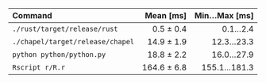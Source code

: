 | Command | Mean [ms] | Min…Max [ms] |
|:---|---:|---:|
| `./rust/target/release/rust` | 0.5 ± 0.4 | 0.1…2.4 |
| `./chapel/target/release/chapel` | 14.9 ± 1.9 | 12.3…23.3 |
| `python python/python.py` | 18.8 ± 2.2 | 16.0…27.9 |
| `Rscript r/R.r` | 164.6 ± 6.8 | 155.1…181.3 |

